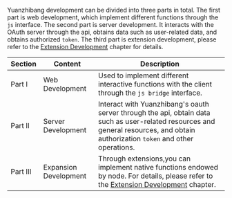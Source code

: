Yuanzhibang development can be divided into three parts in total. The first part is web development, which implement different functions through the `js` interface. The second part is server development. It interacts with the OAuth server through the api, obtains data such as user-related data, and obtains authorized `token`. The third part is extension development, please refer to the [Extension Development](/#/en/extension-develop/default ':ignore') chapter for details.

| Section  | Content               | Description                                                                                                                                                                         |
| -------- | --------------------- | ----------------------------------------------------------------------------------------------------------------------------------------------------------------------------------- |
| Part I   | Web Development       | Used to implement different interactive functions with the client through the `js bridge` interface.                                                                                |
| Part II  | Server Development    | Interact with Yuanzhibang's oauth server through the api, obtain data such as user-related resources and general resources, and obtain authorization `token` and other operations.  |
| Part III | Expansion Development | Through extensions,you can implement native functions endowed by node. For details, please refer to the [Extension Development](/#/en/extension-develop/default ':ignore') chapter. |
